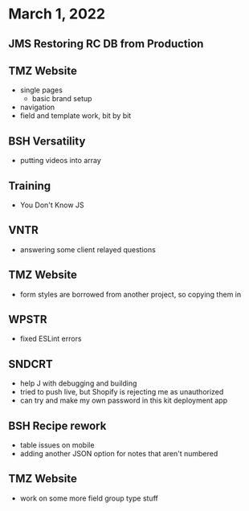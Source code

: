 # March 1, 2022

## JMS Restoring RC DB from Production

## TMZ Website
- single pages
	- basic brand setup
- navigation
- field and template work, bit by bit

## BSH Versatility
- putting videos into array

## Training
- You Don't Know JS

## VNTR
- answering some client relayed questions

## TMZ Website
- form styles are borrowed from another project, so copying them in

## WPSTR
- fixed ESLint errors

## SNDCRT
- help J with debugging and building
- tried to push live, but Shopify is rejecting me as unauthorized
- can try and make my own password in this kit deployment app

## BSH Recipe rework
- table issues on mobile
- adding another JSON option for notes that aren't numbered

## TMZ Website
- work on some more field group type stuff